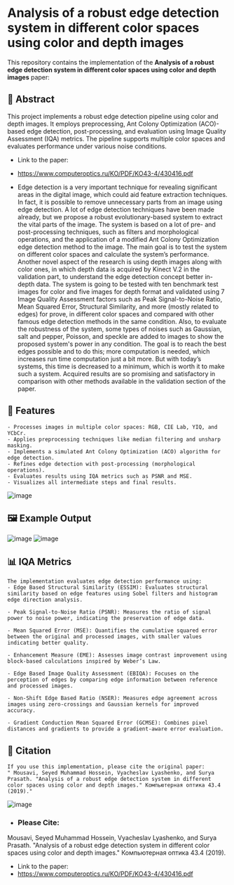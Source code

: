 # Analysis of a robust edge detection system in different color spaces using color and depth images

This repository contains the implementation of the **Analysis of a robust edge detection system in different color spaces using color and depth images** paper:

## 📄 Abstract

This project implements a robust edge detection pipeline using color and depth images. It employs preprocessing, Ant Colony Optimization (ACO)-based edge detection, post-processing, and evaluation using Image Quality Assessment (IQA) metrics. The pipeline supports multiple color spaces and evaluates performance under various noise conditions.

- Link to the paper:
- https://www.computeroptics.ru/KO/PDF/KO43-4/430416.pdf

- Edge detection is a very important technique for revealing significant areas in the digital image, which could aid feature extraction techniques. In fact, it is possible to remove unnecessary parts from an image using edge detection. A lot of edge detection techniques have been made already, but we propose a robust evolutionary-based system to extract the vital parts of the image. The system is based on a lot of pre- and post-processing techniques, such as filters and morphological operations, and the application of a modified Ant Colony Optimization edge detection method to the image. The main goal is to test the system on different color spaces and calculate the system’s performance. Another novel aspect of the research is using depth images along with color ones, in which depth data is acquired by Kinect V.2 in the validation part, to understand the edge detection concept better in-depth data. The system is going to be tested with ten benchmark test images for color and five images for depth format and validated using 7 Image Quality Assessment factors such as Peak Signal-to-Noise Ratio, Mean Squared Error, Structural Similarity, and more (mostly related to edges) for prove, in different color spaces and compared with other famous edge detection methods in the same condition. Also, to evaluate the robustness of the system, some types of noises such as Gaussian, salt and pepper, Poisson, and speckle are added to images to show the proposed system's power in any condition. The goal is to reach the best edges possible and to do this; more computation is needed, which increases run time computation just a bit more. But with today’s systems, this time is decreased to a minimum, which is worth it to make such a system. Acquired results are so promising and satisfactory in comparison with other methods available in the validation section of the paper. 

## 🚀 Features

```
- Processes images in multiple color spaces: RGB, CIE Lab, YIQ, and YCbCr.
- Applies preprocessing techniques like median filtering and unsharp masking.
- Implements a simulated Ant Colony Optimization (ACO) algorithm for edge detection.
- Refines edge detection with post-processing (morphological operations).
- Evaluates results using IQA metrics such as PSNR and MSE.
- Visualizes all intermediate steps and final results.
```
![image](https://github.com/user-attachments/assets/f18225b2-b1b4-4cea-8a95-2426599c2dd1)

## 🖼️ Example Output
![image](https://github.com/user-attachments/assets/aef010e1-1007-42ec-96c4-e7f2b42cebcc)
![image](https://github.com/user-attachments/assets/fd40a0f2-5a3f-4bbb-b374-c5242818fa4b)



## 📊 IQA Metrics

```
The implementation evaluates edge detection performance using:
- Edge Based Structural Similarity (ESSIM): Evaluates structural similarity based on edge features using Sobel filters and histogram edge direction analysis.

- Peak Signal-to-Noise Ratio (PSNR): Measures the ratio of signal power to noise power, indicating the preservation of edge data.

- Mean Squared Error (MSE): Quantifies the cumulative squared error between the original and processed images, with smaller values indicating better quality.

- Enhancement Measure (EME): Assesses image contrast improvement using block-based calculations inspired by Weber’s Law.

- Edge Based Image Quality Assessment (EBIQA): Focuses on the perception of edges by comparing edge information between reference and processed images.

- Non-Shift Edge Based Ratio (NSER): Measures edge agreement across images using zero-crossings and Gaussian kernels for improved accuracy.

- Gradient Conduction Mean Squared Error (GCMSE): Combines pixel distances and gradients to provide a gradient-aware error evaluation.
```

## 📜 Citation

```
If you use this implementation, please cite the original paper:
" Mousavi, Seyed Muhammad Hossein, Vyacheslav Lyashenko, and Surya Prasath. "Analysis of a robust edge detection system in different color spaces using color and depth images." Компьютерная оптика 43.4 (2019)."
```
![image](https://github.com/user-attachments/assets/be7c87e1-f0c5-4204-a001-23cc16eef18e)

- ### Please Cite:
 Mousavi, Seyed Muhammad Hossein, Vyacheslav Lyashenko, and Surya Prasath. "Analysis of a robust edge detection system in different color spaces using color and depth images." Компьютерная оптика 43.4 (2019).
- Link to the paper:
- https://www.computeroptics.ru/KO/PDF/KO43-4/430416.pdf
